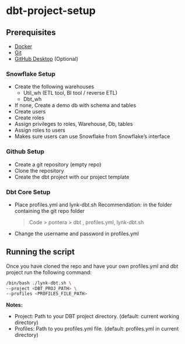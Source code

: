 # dbt-project-setup

## Prerequisites
- [Docker](https://docs.docker.com/get-docker/)
- [Git](https://git-scm.com/downloads)
- [GitHub Desktop](https://desktop.github.com/) (Optional)

### Snowflake Setup
- Create the following warehouses
  - Util_wh (ETL tool, BI tool / reverse ETL)
  - Dbt_wh
- If none, Create a demo db with schema and tables
- Create users
- Create roles
- Assign privileges to roles, Warehouse, Db, tables
- Assign roles to users
- Makes sure users can use Snowflake from Snowflake’s interface

### Github Setup
- Create a git repository (empty repo)
- Clone the repository
- Create the dbt project with our project template


### Dbt Core Setup
- Place profiles.yml and lynk-dbt.sh 
Recommendation: in the folder containing the git repo folder
  > Code > pontera > dbt , profiles.yml, lynk-dbt.sh

- Change the username and password in profiles.yml


## Running the script

Once you have cloned the repo and have your own profiles.yml and dbt project run the following command:

```bash
/bin/bash ./lynk-dbt.sh \ 
--project <DBT_PROJ_PATH> \
--profiles <PROFILES_FILE_PATH>
```

**Notes:** 
- Project: Path to your DBT project directory.
(default: current working directory)
- Profiles: Path to you profiles.yml file.
(default: profiles.yml in current directory)